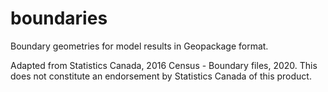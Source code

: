# boundaries
Boundary geometries for model results in Geopackage format.

Adapted from Statistics Canada, 2016 Census - Boundary files, 2020. This does not constitute an endorsement by Statistics Canada of this product.
